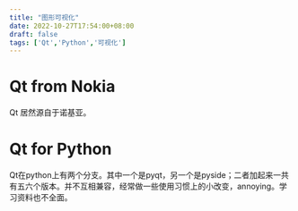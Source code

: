 ```yaml
---
title: "图形可视化"
date: 2022-10-27T17:54:00+08:00
draft: false
tags: ['Qt','Python','可视化']
---
```


# Qt from Nokia

Qt 居然源自于诺基亚。

# Qt for Python

Qt在python上有两个分支。其中一个是pyqt，另一个是pyside；二者加起来一共有五六个版本。并不互相兼容，经常做一些使用习惯上的小改变，annoying。学习资料也不全面。
